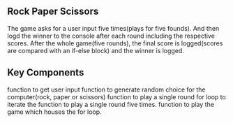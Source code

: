 ## Rock Paper Scissors

The game asks for a user input five times(plays for five founds). And then logd the winner to the console after each round including the respective scores. After the whole game(five rounds), the final score is logged(scores are compared with an if-else block) and the winner is logged.

## Key Components
function to get user input
function to generate random choice for the computer(rock, paper or scissors)
function to play a single round
for loop to iterate the function to play a single round five times.
function to play the game which houses the for loop.